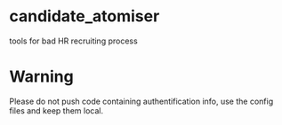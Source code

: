 # candidate_atomiser
tools for bad HR recruiting process

# Warning
Please do not push code containing authentification info, use the config files and keep them local.